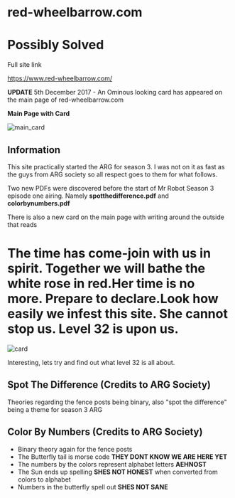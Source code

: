red-wheelbarrow.com
===================

Possibly Solved
==

Full site link

https://www.red-wheelbarrow.com/


**UPDATE** 5th December 2017 - An Ominous looking card has appeared on the main page of red-wheelbarrow.com

**Main Page with Card**

![main_card](https://github.com/z3r07h/Mr-R0B0T-s03-ARG/blob/sites/Sites/red-wheelbarrow.com/screenshots/01-redwheelbarrow_with_card.jpg)


Information
-----------

This site practically started the ARG for season 3. I was not on it as fast as the guys from ARG society so all respect goes to them for what follows. 

Two new PDFs were discovered before the start of Mr Robot Season 3 episode one airing. Namely **spotthedifference.pdf** and **colorbynumbers.pdf**

There is also a new card on the main page with writing around the outside that reads  

<h1>The time has come-join with us in spirit. Together we will bathe the white rose in red.Her time is no more. Prepare to declare.Look how easily we infest this site. She cannot stop us. Level 32 is upon us.</h1

![card](https://github.com/z3r07h/Mr-R0B0T-s03-ARG/blob/sites/Sites/red-wheelbarrow.com/files/CARD.PNG)

Interesting, lets try and find out what level 32 is all about. 

Spot The Difference (Credits to ARG Society)
-------------------

Theories regarding the fence posts being binary, also "spot the difference" being a theme for season 3 ARG


Color By Numbers (Credits to ARG Society)
----------------

- Binary theory again for the fence posts
- The Butterfly tail is morse code **THEY DONT KNOW WE ARE HERE YET**
- The numbers by the colors represent alphabet letters **AEHNOST**
- The Sun ends up spelling **SHES NOT HONEST** when converted from colors to alphabet
- Numbers in the butterfly spell out **SHES NOT SANE**




